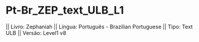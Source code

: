 # Pt-Br_ZEP_text_ULB_L1

|| Livro: Zephaniah
|| Língua: Português - Brazilian Portuguese
|| Tipo: Text ULB
|| Versão: Level1 v8